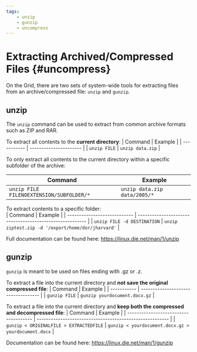 ```yaml
---
tags:
    - unzip
    - gunzip
    - uncompress
---
```


# Extracting Archived/Compressed Files {#uncompress}
On the Grid, there are two sets of system-wide tools for extracting files from an archive/compressed file: `unzip` and `gunzip`.

## unzip
The `unzip` command can be used to extract from common archive formats such as ZIP and RAR. 

To extract all contents to the **current directory**:
| Command        | Example                | 
| -----------    | ---------------------- | 
| `unzip FILE`   | `unzip data.zip`       |

To only extract all contents to the current directory within a specific subfolder of the archive:

| Command                                    | Example                            | 
| ---------------------------------------    | ---------------------------------- | 
| `unzip FILE FILENOEXTENSION/SUBFOLDER/*`   | `unzip data.zip data/2005/*`       |

To extract contents to a specific folder: <br>
| Command                      | Example                                                  | 
| ---------------------------- | -------------------------------------------------------- | 
| `unzip FILE -d DESTINATION`  | `unzip ziptest.zip -d '/export/home/dor/jharvard'`       |



Full documentation can be found here: <https://linux.die.net/man/1/unzip>

## gunzip
`gunzip` is meant to be used on files ending with .gz or .z. <br>

To extract a file into the current directory and **not save the original compressed file**:
| Command        | Example                             | 
| -----------    | ----------------------------------- | 
| `gunzip FILE`   | `gunzip yourdocument.docx.gz`      |


To extract a file into the current directory and **keep both the compressed and decompressed file**:
| Command                                  | Example                                                  | 
| -------------------------------------    | -------------------------------------------------------- | 
| `gunzip < ORIGINALFILE > EXTRACTEDFILE`  | `gunzip < yourdocument.docx.gz > yourdocument.docx`      |

Documentation can be found here: <https://linux.die.net/man/1/gunzip>
